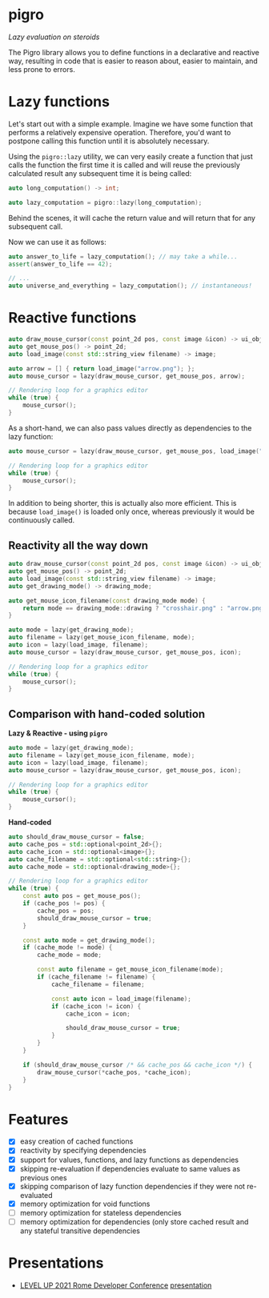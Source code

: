 # pigro
_Lazy evaluation on steroids_

The Pigro library allows you to define functions in a declarative and reactive way, resulting in code that is easier to reason about, easier to maintain, and less prone to errors.



# Lazy functions
Let's start out with a simple example. Imagine we have some function that performs a relatively expensive operation. Therefore, you'd want to postpone calling this function  until it is absolutely necessary.

Using the `pigro::lazy` utility, we can very easily create a function that just calls the function the first time it is called and will reuse the previously calculated result any subsequent time it is being called:

```c++
auto long_computation() -> int;

auto lazy_computation = pigro::lazy(long_computation);
```

Behind the scenes, it will cache the return value and will return that for any subsequent call.

Now we can use it as follows:

```c++
auto answer_to_life = lazy_computation(); // may take a while...
assert(answer_to_life == 42);

// ...
auto universe_and_everything = lazy_computation(); // instantaneous!
```

# Reactive functions
```c++
auto draw_mouse_cursor(const point_2d pos, const image &icon) -> ui_object;
auto get_mouse_pos() -> point_2d;
auto load_image(const std::string_view filename) -> image;

auto arrow = [] { return load_image("arrow.png"); };
auto mouse_cursor = lazy(draw_mouse_cursor, get_mouse_pos, arrow);

// Rendering loop for a graphics editor
while (true) {
    mouse_cursor();
}
```

As a short-hand, we can also pass values directly as dependencies to the lazy function:
```c++
auto mouse_cursor = lazy(draw_mouse_cursor, get_mouse_pos, load_image("arrow.png"));

// Rendering loop for a graphics editor
while (true) {
    mouse_cursor();
}
```

In addition to being shorter, this is actually also more efficient. This is because `load_image()` is loaded only once, whereas previously it would be continuously called.


## Reactivity all the way down
```c++
auto draw_mouse_cursor(const point_2d pos, const image &icon) -> ui_object;
auto get_mouse_pos() -> point_2d;
auto load_image(const std::string_view filename) -> image;
auto get_drawing_mode() -> drawing_mode;

auto get_mouse_icon_filename(const drawing_mode mode) {
    return mode == drawing_mode::drawing ? "crosshair.png" : "arrow.png";
}

auto mode = lazy(get_drawing_mode);
auto filename = lazy(get_mouse_icon_filename, mode);
auto icon = lazy(load_image, filename);
auto mouse_cursor = lazy(draw_mouse_cursor, get_mouse_pos, icon);

// Rendering loop for a graphics editor
while (true) {
    mouse_cursor();
}
```

## Comparison with hand-coded solution
**Lazy & Reactive - using `pigro`**
```c++
auto mode = lazy(get_drawing_mode);
auto filename = lazy(get_mouse_icon_filename, mode);
auto icon = lazy(load_image, filename);
auto mouse_cursor = lazy(draw_mouse_cursor, get_mouse_pos, icon);

// Rendering loop for a graphics editor
while (true) {
    mouse_cursor();
}
```

**Hand-coded**
```c++
auto should_draw_mouse_cursor = false;
auto cache_pos = std::optional<point_2d>{};
auto cache_icon = std::optional<image>{};
auto cache_filename = std::optional<std::string>{};
auto cache_mode = std::optional<drawing_mode>{};

// Rendering loop for a graphics editor
while (true) {
    const auto pos = get_mouse_pos();
    if (cache_pos != pos) {
        cache_pos = pos;
        should_draw_mouse_cursor = true;
    }

    const auto mode = get_drawing_mode();
    if (cache_mode != mode) {
        cache_mode = mode;

        const auto filename = get_mouse_icon_filename(mode);
        if (cache_filename != filename) {
            cache_filename = filename;

            const auto icon = load_image(filename);
            if (cache_icon != icon) {
                cache_icon = icon;

                should_draw_mouse_cursor = true;
            }
        }
    }

    if (should_draw_mouse_cursor /* && cache_pos && cache_icon */) {
        draw_mouse_cursor(*cache_pos, *cache_icon);
    }
}
```

# Features
- [x] easy creation of cached functions 
- [x] reactivity by specifying dependencies
- [x] support for values, functions, and lazy functions as dependencies
- [x] skipping re-evaluation if dependencies evaluate to same values as previous ones
- [x] skipping comparison of lazy function dependencies if they were not re-evaluated
- [x] memory optimization for void functions
- [ ] memory optimization for stateless dependencies
- [ ] memory optimization for dependencies (only store cached result and any stateful transitive dependencies

# Presentations
- [LEVEL UP 2021 Rome Developer Conference](https://levelup.aiv01.it/EN/2021/84/Erik_Valkerin/888) [presentation](https://github.com/erikvalkering/pigro_presentation_levelup2021/releases/download/v1/presentation.pdf)
